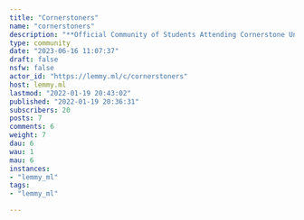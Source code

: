 ```yaml
---
title: "Cornerstoners" 
name: "cornerstoners"
description: "**Official Community of Students Attending Cornerstone University**Talk about the greatest years of your life or problems you're facing while attending or graduating CornerstonePosts made here will not be filtered or deleted unless it doesn't follow Lemmy's TOS, Community completely ran by graduates. "
type: community
date: "2023-06-16 11:07:37"
draft: false
nsfw: false
actor_id: "https://lemmy.ml/c/cornerstoners"
host: lemmy.ml
lastmod: "2022-01-19 20:43:02"
published: "2022-01-19 20:36:31"
subscribers: 20
posts: 7
comments: 6
weight: 7
dau: 6
wau: 1
mau: 6
instances:
- "lemmy_ml"
tags: 
- "lemmy_ml"

---
```

